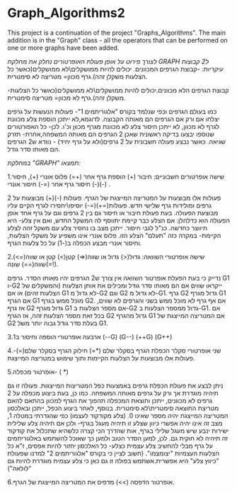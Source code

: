 # Graph_Algorithms2
This project is a continuation of the project "Graphs_Algorithms". The main addition is in the "Graph" class - all the operators that can be performed on one or more graphs have been added.


*לצורך פירוט על אופן פעולת האופרטורים נחלק את מחלקת GRAPH ל2 קבוצות עיקריות:*
-קבוצת הגרפים המכוונים. יכולים להיות ממושקלים\לא ממושקלים(כאשר כל הצלעות משקלן זהה).גרף מכוון= מטריצה לא סימטרית.

-קבוצת הגרפים הלא מכוונים.יכולים להיות ממושקלים\לא ממושקלים(כאשר כל הצלעות משקלן זהה).גרף לא מכוון= מטריצה סימטרית.

כמו בעולם הגרפים וכפי שנלמד בקורס "אלגוריתמים 1"- פעולות הנעשות על גרפים יצלחו אם ורק אם הגרפים הם מאותה הקבוצה. 
לדוגמא,לא ייתכן הוספת צלע מכוונת לגרף לא מכוון, לא ייתכן חיסור צלע לא מכוונת מגרף מכוון וכ'ו.
לכן- כל האפורטורים שנוספו יבצעו בדיקה ראשונית שאכן 2 הגרפים הם מאותה המשפחה,אחרת- תזרק שגיאה.
כאשר נבצע פעולה חשבונית על 2 גרפים(ולא על גרף יחיד) - נוודא ש2 הגרפים הם מאותו סדר גודל.

*במחלקת "GRAPH" תמצאו:*

1.שישה אופרטורים חשבוניים: חיבור (+) הוספת גרף אחר (+=) פלוס אונרי (+), חיסור (-) חיסור גרף אחר (=-) חיסור אונרי(-) .

פעולות אלו מבוצעות על המטריצה המייצגת של הגרף.
פעולות (-)(+) מבוצעות על 2 גרפים ומולידות גרף שלישי חדש. פעולות(=+)(=-) יוסיפו\יחסירו לגרף הקיים עליו מבוצעת הפעולה.
בעת פעולת חיבור או חיסור גם בין 2 גרפים וגם על גרף אחד אופן הפעולה הוא כדלהלן:
אם הצלע כבר קיימת יתווסף לה המשקל החדש, ואם אין צלע- היא תיווצר כחדשה. כנ"ל לגבי חיסור. ייתכן מצב בו נחסיר צלע עם משקל זהה לצלע הקיימת- במקרה כזה "תעלם" הצלע הזו.
פלוס אונרי אינו משפיע על משקלי הצלעות, וחיסור אונרי מבצע הכפלה ב(-1) על כל צלעות הגרף.

2.שישה אופרטורי השוואה: גדול(<) גדול או שווה(=<) קטן(>) קטן או שווה(=>) שווה(==) שונה(=!).

נדייק כי בעת הפעלת אופרטור השוואה אין צורך ש2 הגרפים יהיו מאותו הסדר.
גרפים G1 ו-G2 ייקראו שווים אם הם מאותו סדר גודל ומכילים את אותן הצלעות (והמשקלים של הצלעות זהים) או אם G1 לא גדול מ-G2 וגם G2 לא גדול מ-G1.
גרף G2 גדול מגרף G1 אם הגרף G1 מוכל ממש בגרף G2. אם אף גרף לא מוכל ממש בשני והגרפים לא שווים, אז גרף G2 גדול מגרף G1 אם מספר הצלעות ב-G2 גדול ממספר הצלעות ב-G1. אם בכל זאת מספר הצלעות זהה, אז הגרף G2 גדול מהגרף G1 אם המטריצה המייצגת של G2 בעלת סדר גודל גבוה יותר משל G1.

3.ארבעה אופרטורי הוספה וחיסור ב1 (--G) (G--) (++G) (G++)

4.שני אופרטורי סקלר הכפלת הגרף בסקלר שלם (*=) חילוק הגרף בסקלר שלם(=\)-פעולות אלו מבוצעות על הצלעות הקיימות ותוך שימוש במטריצה המייצגת.

5.אופרטור מכפלה- ( *) 

ניתן לבצע את פעולת הכפלת גרפים באמצעות כפל המטריצות המייצגות. פעולה זו גם תיהיה מוגדרת אך ורק על גרפים מאותה המשפחה. כמו כן,
בעת ביצוע מכפלה על 2 גרפים לא מכוונים, ייתכן ותוצאת המכפלה תהפוך את הגרף למכוון בהתאם להאם מטריצת התוצאה סימטרית\לא סימטרית. 
בנוסף, לאחר ביצוע הכפל, ייתכן ובאלכסון המטריצה המייצגת יהיה מספר שאינו 0. (צלע מקודקוד לעצמו) כפי שהגדרתי במטלה 1, מצב זה אינו יהיה אפשרי כיוון שצלע זו תיהיה מעגל בגרף- ולכן אם תיהיה צלע שלילית ישירות ינבע שיש מעגל שלילי בגרף, אות שהדרך הכי קצרה כלשהיא שתכלול את קודקוד זה תיהיה לא חוקית גם. לכן, למען הסדר הטוב ולמען כך שאוכל להשתמש באלגוריתמים על גרף מבלי להחשיב צלע עצמית כצלע- כל האלכסון יחזור להיות אפסים, ז"א כל הצלעות העצמיות "יצומצמו". (חשוב לציין כי בקורס "אלגוריתמים 2" למדנו שפעולת "כיווץ צלע" היא אפשרית.אשתמש בפולה זו גם כאן כי צלע עצמית מוגדרת להיות גם "לולאה")

6.אופרטור הדפסה (>>) מדפיס את המטריצה המייצגת של הגרף.


   


